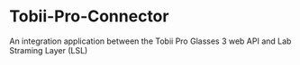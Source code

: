 # Tobii-Pro-Connector
An integration application between the Tobii Pro Glasses 3 web API and Lab Straming Layer (LSL)
